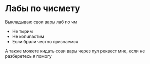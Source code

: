 # Лабы по чисмету
Выкладываю свои вары лаб по чм
- Не тырим
- Не копипастим
- Если брали честно признаемся 

А также можете кидать сови вары через пул реквест мне, если не разберетесь я помогу
